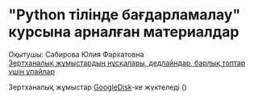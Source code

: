 # "Python тілінде бағдарламалау" курсына арналған материалдар

Оқытушы: Сабирова Юлия Фархатовна <br>
[Зертханалық жұмыстардың нұсқалары, дедлайндар, барлық топтар үшін ұпайлар](https://docs.google.com/spreadsheets/d/1Mhe_rJAVvf9bFvvW-v-IHUNSMEEHxSxh_Ddnu3jlfBc/edit?gid=1008594799#gid=1008594799)

Зертханалық жұмыстар [GoogleDisk](https://drive.google.com/drive/folders/18pnQtOCZ8t2odXX4udHHL3boZGUaTBRI?usp=sharing)-ке жүктеледі ()
